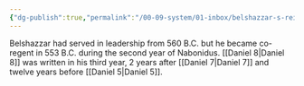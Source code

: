 ```yaml
---
{"dg-publish":true,"permalink":"/00-09-system/01-inbox/belshazzar-s-reign/","tags":["update"],"created":"2023-10-03","updated":"2024-02-16"}
---
```


Belshazzar had served in leadership from 560 B.C. but he became co-regent in 553 B.C. during the second year of Nabonidus. [[Daniel 8\|Daniel 8]] was written in his third year, 2 years after [[Daniel 7\|Daniel 7]] and twelve years before [[Daniel 5\|Daniel 5]].
